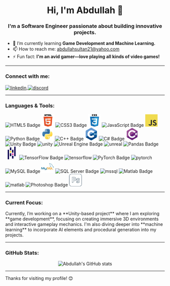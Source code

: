 <h1 align="center">Hi, I'm Abdullah 👋</h1>
<h3 align="center">I'm a Software Engineer passionate about building innovative projects.</h3>

- 🌱 I’m currently learning **Game Development and Machine Learning.**
- 📫 How to reach me: [abdullahsultan21@yahoo.com](mailto:abdullahsultan21@yahoo.com)
- ⚡ Fun fact: **I'm an avid gamer—love playing all kinds of video games!**

---

<h3 align="left">Connect with me:</h3>
<p align="left">
  <a href="https://linkedin.com/in/abdullah-sultan-088001316" target="_blank">
    <img align="center" src="https://raw.githubusercontent.com/rahuldkjain/github-profile-readme-generator/master/src/images/icons/Social/linked-in-alt.svg" alt="linkedin" height="30" width="40" />
  </a>
  <a href="https://discord.gg/zeus06130" target="_blank">
    <img align="center" src="https://raw.githubusercontent.com/rahuldkjain/github-profile-readme-generator/master/src/images/icons/Social/discord.svg" alt="discord" height="30" width="40" />
  </a>
</p>

---

<h3 align="left">Languages & Tools:</h3>
<p align="left">
  <!-- HTML Badge -->
  <img src="https://img.shields.io/badge/HTML5-%23E34F26.svg?style=for-the-badge&logo=html5&logoColor=white" alt="HTML5 Badge" />
  <img src="https://raw.githubusercontent.com/devicons/devicon/master/icons/html5/html5-original-wordmark.svg" alt="html5" width="40" height="40" />
  
  <!-- CSS Badge -->
  <img src="https://img.shields.io/badge/CSS3-%231572B6.svg?style=for-the-badge&logo=css3&logoColor=white" alt="CSS3 Badge" />
  <img src="https://raw.githubusercontent.com/devicons/devicon/master/icons/css3/css3-original-wordmark.svg" alt="css3" width="40" height="40" />

  <!-- JavaScript Badge -->
  <img src="https://img.shields.io/badge/JavaScript-%23F7DF1E.svg?style=for-the-badge&logo=javascript&logoColor=black" alt="JavaScript Badge" />
  <img src="https://raw.githubusercontent.com/devicons/devicon/master/icons/javascript/javascript-original.svg" alt="javascript" width="40" height="40" />
  
  <!-- Python Badge -->
  <img src="https://img.shields.io/badge/Python-%233776AB.svg?style=for-the-badge&logo=python&logoColor=white" alt="Python Badge" />
  <img src="https://raw.githubusercontent.com/devicons/devicon/master/icons/python/python-original.svg" alt="python" width="40" height="40" />
  
  <!-- C++ Badge -->
  <img src="https://img.shields.io/badge/C%2B%2B-%2300599C.svg?style=for-the-badge&logo=cplusplus&logoColor=white" alt="C++ Badge" />
  <img src="https://raw.githubusercontent.com/devicons/devicon/master/icons/cplusplus/cplusplus-original.svg" alt="cplusplus" width="40" height="40" />
  
  <!-- C# Badge -->
  <img src="https://img.shields.io/badge/C%23-%23239120.svg?style=for-the-badge&logo=csharp&logoColor=white" alt="C# Badge" />
  <img src="https://raw.githubusercontent.com/devicons/devicon/master/icons/csharp/csharp-original.svg" alt="csharp" width="40" height="40" />
  
  <!-- Unity Badge -->
  <img src="https://img.shields.io/badge/Unity-%23000000.svg?style=for-the-badge&logo=unity&logoColor=white" alt="Unity Badge" />
  <img src="https://www.vectorlogo.zone/logos/unity3d/unity3d-icon.svg" alt="unity" width="40" height="40" />

  <!-- Unreal Engine Badge -->
  <img src="https://img.shields.io/badge/Unreal%20Engine-%232F3B52.svg?style=for-the-badge&logo=unrealengine&logoColor=white" alt="Unreal Engine Badge" />
  <img src="https://raw.githubusercontent.com/kenangundogan/fontisto/036b7eca71aab1bef8e6a0518f7329f13ed62f6b/icons/svg/brand/unreal-engine.svg" alt="unreal" width="40" height="40" />
  
  <!-- Pandas Badge -->
  <img src="https://img.shields.io/badge/Pandas-%23150458.svg?style=for-the-badge&logo=pandas&logoColor=white" alt="Pandas Badge" />
  <img src="https://raw.githubusercontent.com/devicons/devicon/2ae2a900d2f041da66e950e4d48052658d850630/icons/pandas/pandas-original.svg" alt="pandas" width="40" height="40" />
  
  <!-- TensorFlow Badge -->
  <img src="https://img.shields.io/badge/TensorFlow-%23FF6F00.svg?style=for-the-badge&logo=tensorflow&logoColor=white" alt="TensorFlow Badge" />
  <img src="https://www.vectorlogo.zone/logos/tensorflow/tensorflow-icon.svg" alt="tensorflow" width="40" height="40" />
  
  <!-- PyTorch Badge -->
  <img src="https://img.shields.io/badge/PyTorch-%23EE4C2C.svg?style=for-the-badge&logo=pytorch&logoColor=white" alt="PyTorch Badge" />
  <img src="https://www.vectorlogo.zone/logos/pytorch/pytorch-icon.svg" alt="pytorch" width="40" height="40" />
  
  <!-- MySQL Badge -->
  <img src="https://img.shields.io/badge/MySQL-%2300f.svg?style=for-the-badge&logo=mysql&logoColor=white" alt="MySQL Badge" />
  <img src="https://raw.githubusercontent.com/devicons/devicon/master/icons/mysql/mysql-original-wordmark.svg" alt="mysql" width="40" height="40" />
  
  <!-- SQL Server Badge -->
  <img src="https://img.shields.io/badge/SQL%20Server-%23246F91.svg?style=for-the-badge&logo=microsoft-sql-server&logoColor=white" alt="SQL Server Badge" />
  <img src="https://www.svgrepo.com/show/303229/microsoft-sql-server-logo.svg" alt="mssql" width="40" height="40" />
  
  <!-- Matlab Badge -->
  <img src="https://img.shields.io/badge/Matlab-%232F2F2F.svg?style=for-the-badge&logo=matlab&logoColor=white" alt="Matlab Badge" />
  <img src="https://upload.wikimedia.org/wikipedia/commons/2/21/Matlab_Logo.png" alt="matlab" width="40" height="40" />
  
  <!-- Photoshop Badge -->
  <img src="https://img.shields.io/badge/Photoshop-%23B1361E.svg?style=for-the-badge&logo=adobephotoshop&logoColor=white" alt="Photoshop Badge" />
  <img src="https://raw.githubusercontent.com/devicons/devicon/master/icons/photoshop/photoshop-line.svg" alt="photoshop" width="40" height="40" />
</p>

---

<h3 align="left">Current Focus:</h3>
<p>
  Currently, I’m working on a **Unity-based project** where I am exploring **game development**, focusing on creating immersive 3D environments and interactive gameplay mechanics. I'm also diving deeper into **machine learning** to incorporate AI elements and procedural generation into my projects.
</p>

---

<h3 align="left">GitHub Stats:</h3>
<p align="center">
  <img src="https://github-readme-stats.vercel.app/api?username=your-github-username&show_icons=true&count_private=true&hide_title=true&hide=prs&theme=dark" alt="Abdullah's GitHub stats" />
</p>

---

Thanks for visiting my profile! 😊
